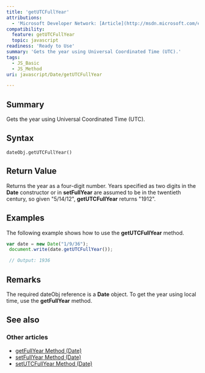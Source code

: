 ```yaml
---
title: 'getUTCFullYear'
attributions:
  - 'Microsoft Developer Network: [Article](http://msdn.microsoft.com/en-us/library/ie/47f8w843(v=vs.94).aspx)'
compatibility:
  feature: getUTCFullYear
  topic: javascript
readiness: 'Ready to Use'
summary: 'Gets the year using Universal Coordinated Time (UTC).'
tags:
  - JS_Basic
  - JS_Method
uri: javascript/Date/getUTCFullYear

---
```

## Summary

Gets the year using Universal Coordinated Time (UTC).

## Syntax

    dateObj.getUTCFullYear()

## Return Value

Returns the year as a four-digit number. Years specified as two digits in the **Date** constructor or in **setFullYear** are assumed to be in the twentieth century, so given "5/14/12", **getUTCFullYear** returns "1912".

## Examples

The following example shows how to use the **getUTCFullYear** method.

``` js
var date = new Date("1/9/36");
 document.write(date.getUTCFullYear());

 // Output: 1936
```

## Remarks

The required dateObj reference is a **Date** object. To get the year using local time, use the **getFullYear** method.

## See also

### Other articles

-   [getFullYear Method (Date)](/javascript/Date/getFullYear)
-   [setFullYear Method (Date)](/javascript/Date/setFullYear)
-   [setUTCFullYear Method (Date)](/javascript/Date/setUTCFullYear)

